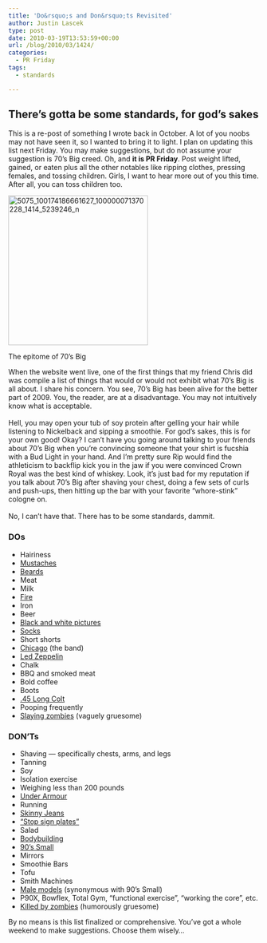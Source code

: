 ```yaml
---
title: 'Do&rsquo;s and Don&rsquo;ts Revisited'
author: Justin Lascek
type: post
date: 2010-03-19T13:53:59+00:00
url: /blog/2010/03/1424/
categories:
  - PR Friday
tags:
  - standards

---
```

## There’s gotta be some standards, for god’s sakes

This is a re-post of something I wrote back in October. A lot of you noobs may not have seen it, so I wanted to bring it to light. I plan on updating this list next Friday. You may make suggestions, but do not assume your suggestion is 70&rsquo;s Big creed. Oh, and **it is PR Friday**. Post weight lifted, gained, or eaten plus all the other notables like ripping clothes, pressing females, and tossing children. Girls, I want to hear more out of you this time. After all, you can toss children too.
  

  


<div id="attachment_33" style="width: 290px" class="wp-caption aligncenter">
  <img aria-describedby="caption-attachment-33" data-attachment-id="33" data-permalink="/about/5075_100174186661627_100000071370228_1414_5239246_n/" data-orig-file="/2009/08/5075_100174186661627_100000071370228_1414_5239246_n.jpg" data-orig-size="374,400" data-comments-opened="0" data-image-meta="{&quot;aperture&quot;:&quot;0&quot;,&quot;credit&quot;:&quot;&quot;,&quot;camera&quot;:&quot;&quot;,&quot;caption&quot;:&quot;&quot;,&quot;created_timestamp&quot;:&quot;0&quot;,&quot;copyright&quot;:&quot;&quot;,&quot;focal_length&quot;:&quot;0&quot;,&quot;iso&quot;:&quot;0&quot;,&quot;shutter_speed&quot;:&quot;0&quot;,&quot;title&quot;:&quot;&quot;}" data-image-title="5075_100174186661627_100000071370228_1414_5239246_n" data-image-description="" data-medium-file="/2009/08/5075_100174186661627_100000071370228_1414_5239246_n-280x300.jpg" data-large-file="/2009/08/5075_100174186661627_100000071370228_1414_5239246_n.jpg" class="size-medium wp-image-33" src="/2009/08/5075_100174186661627_100000071370228_1414_5239246_n-280x300.jpg" alt="5075_100174186661627_100000071370228_1414_5239246_n" width="280" height="300" srcset="/2009/08/5075_100174186661627_100000071370228_1414_5239246_n-280x300.jpg 280w, /2009/08/5075_100174186661627_100000071370228_1414_5239246_n.jpg 374w" sizes="(max-width: 280px) 100vw, 280px" />
  
  <p id="caption-attachment-33" class="wp-caption-text">
    The epitome of 70’s Big
  </p>
</div>

<p style="text-align: center">
  <p>
    When the website went live, one of the first things that my friend Chris did was compile a list of things that would or would not exhibit what 70’s Big is all about. I share his concern. You see, 70’s Big has been alive for the better part of 2009. You, the reader, are at a disadvantage. You may not intuitively know what is acceptable.<br /> <br /> Hell, you may open your tub of soy protein after gelling your hair while listening to Nickelback and sipping a smoothie. For god’s sakes, this is for your own good! Okay? I can’t have you going around talking to your friends about 70’s Big when you’re convincing someone that your shirt is fucshia with a Bud Light in your hand. And I’m pretty sure Rip would find the athleticism to backflip kick you in the jaw if you were convinced Crown Royal was the best kind of whiskey. Look, it’s just bad for my reputation if you talk about 70’s Big after shaving your chest, doing a few sets of curls and push-ups, then hitting up the bar with your favorite &#8220;whore-stink&#8221; cologne on.<br /> <br /> No, I can’t have that. There has to be some standards, dammit.<br />
  </p>
  
  <h3>
    DOs
  </h3>
  
  <ul>
    <li>
      Hairiness
    </li>
    <li>
      <a href="http://images.art.com/images/-/Tom-Selleck---Magnum-PI--C10102602.jpeg" target="_blank">Mustaches</a>
    </li>
    <li>
      <a href="http://www.gordoworld.com/gblog/uploaded_images/messner-721868.jpg" target="_blank">Beards</a>
    </li>
    <li>
      Meat
    </li>
    <li>
      Milk
    </li>
    <li>
      <a href="http://www.firepit-and-grilling-guru.com/images/fire-pit-barbecue-wood.jpg" target="_blank">Fire</a>
    </li>
    <li>
      Iron
    </li>
    <li>
      Beer
    </li>
    <li>
      <a href="http://1.bp.blogspot.com/_HbaApmpa-Po/ScO0-3AErOI/AAAAAAAAA18/eDWAKNEU4pc/s1600-h/three.jpg" target="_blank">Black and white pictures</a>
    </li>
    <li>
      <a href="http://skatersocks.com/" target="_blank">Socks</a>
    </li>
    <li>
      Short shorts
    </li>
    <li>
      <a href="http://www.youtube.com/watch?v=72NMsRyD-6Q" target="_blank">Chicago</a> (the band)
    </li>
    <li>
      <a href="http://www.youtube.com/watch?v=WbrjRKB586s" target="_blank">Led Zeppelin</a>
    </li>
    <li>
      Chalk
    </li>
    <li>
      BBQ and smoked meat
    </li>
    <li>
      Bold coffee
    </li>
    <li>
      Boots
    </li>
    <li>
      <a href="http://www.lawndartdesign.com/guns/SAA_1.jpg" target="_blank">.45 Long Colt</a>
    </li>
    <li>
      Pooping frequently
    </li>
    <li>
      <a href="http://www.youtube.com/watch?v=KMEKKSmsVJs" target="_blank">Slaying zombies</a> (vaguely gruesome)
    </li>
  </ul>
  
  <p>
  </p>
  
  <h3>
    DON’Ts
  </h3>
  
  <ul>
    <li>
      Shaving &#8212; specifically chests, arms, and legs
    </li>
    <li>
      Tanning
    </li>
    <li>
      Soy
    </li>
    <li>
      Isolation exercise
    </li>
    <li>
      Weighing less than 200 pounds
    </li>
    <li>
      <a href="http://whi.s3.prod.lg1x8.simplecdn.net/images/748572/ua74_thumb.jpg" target="_blank">Under Armour</a>
    </li>
    <li>
      Running
    </li>
    <li>
      <a href="http://pop.ology.com/files/2009/05/jonas-brothers-skinny-jeans.jpg" target="_blank">Skinny Jeans</a>
    </li>
    <li>
      <a href="http://www.powerhouse-fitness.co.uk/media/catalog/product/f/i/file_66.jpg" target="_blank">&#8220;Stop sign plates&#8221;</a>
    </li>
    <li>
      Salad
    </li>
    <li>
      <a href="http://www.bodybuilder-photos.com/galleries/2003/2003-11_dorian-yates-grand-prix/images/bodybuilder_a-IMG_0364.jpg" target="_blank">Bodybuilding</a>
    </li>
    <li>
      <a href="http://www.mostbeautifulman.com/misc/DavisHarper/images/pic01.jpg" target="_blank">90’s Small</a>
    </li>
    <li>
      Mirrors
    </li>
    <li>
      Smoothie Bars
    </li>
    <li>
      Tofu
    </li>
    <li>
      Smith Machines
    </li>
    <li>
      <a href="http://wedofunny.files.wordpress.com/2009/03/maxwell_zagorski2.jpg" target="_blank">Male models</a> (synonymous with 90’s Small)
    </li>
    <li>
      P90X, Bowflex, Total Gym, &#8220;functional exercise&#8221;, &#8220;working the core&#8221;, etc.
    </li>
    <li>
      <a href="http://c2.api.ning.com/files/LkYc36IfNZLP1p2FjpJ-cm4cNcgUXtGor46aWmGiwWl3YZc2OWpdO6SSnWKziw9gB16nCMytF53M*GQZBBy9xX0rlsOYSM6w/death_by_zombies.jpg" target="_blank">Killed by zombies</a> (humorously gruesome)
    </li>
  </ul>
  
  <p>
    By no means is this list finalized or comprehensive. You’ve got a whole weekend to make suggestions. Choose them wisely&#8230;<br />
  </p>
